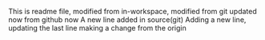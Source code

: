 This is readme file, modified from in-workspace, modified from git updated now from github now
A new line added in source(git) 
Adding a new line, updating the last line
making a change from the origin
